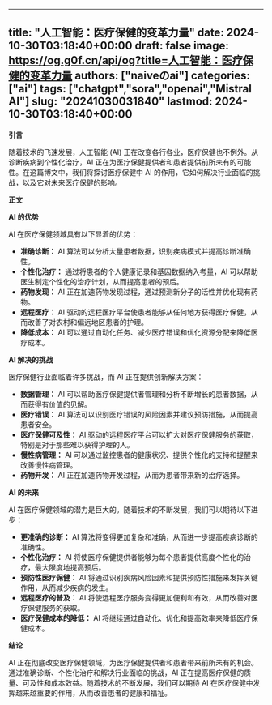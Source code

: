 
---
title: "人工智能：医疗保健的变革力量"
date: 2024-10-30T03:18:40+00:00
draft: false
image: https://og.g0f.cn/api/og?title=人工智能：医疗保健的变革力量
authors: ["naiveのai"]
categories: ["ai"]
tags: ["chatgpt","sora","openai","Mistral AI"]
slug: "20241030031840"
lastmod: 2024-10-30T03:18:40+00:00
---
**引言**

随着技术的飞速发展，人工智能 (AI) 正在改变各行各业，医疗保健也不例外。从诊断疾病到个性化治疗，AI 正在为医疗保健提供者和患者提供前所未有的可能性。在这篇博文中，我们将探讨医疗保健中 AI 的作用，它如何解决行业面临的挑战，以及它对未来医疗保健的影响。

**正文**

**AI 的优势**

AI 在医疗保健领域具有以下显着的优势：

* **准确诊断：** AI 算法可以分析大量患者数据，识别疾病模式并提高诊断准确性。
* **个性化治疗：** 通过将患者的个人健康记录和基因数据纳入考量，AI 可以帮助医生制定个性化的治疗计划，从而提高患者的预后。
* **药物发现：** AI 正在加速药物发现过程，通过预测新分子的活性并优化现有药物。
* **远程医疗：** AI 驱动的远程医疗平台使患者能够从任何地方获得医疗保健，从而改善了对农村和偏远地区患者的护理。
* **降低成本：** AI 可以通过自动化任务、减少医疗错误和优化资源分配来降低医疗成本。

**AI 解决的挑战**

医疗保健行业面临着许多挑战，而 AI 正在提供创新解决方案：

* **数据管理：** AI 可以帮助医疗保健提供者管理和分析不断增长的患者数据，从而获得有价值的见解。
* **医疗错误：** AI 算法可以识别医疗错误的风险因素并建议预防措施，从而提高患者安全。
* **医疗保健可及性：** AI 驱动的远程医疗平台可以扩大对医疗保健服务的获取，特别是对于那些难以获得护理的人。
* **慢性病管理：** AI 可以通过监控患者的健康状况、提供个性化的支持和提醒来改善慢性病管理。
* **药物开发：** AI 正在加速药物开发过程，从而为患者带来新的治疗选择。

**AI 的未来**

AI 在医疗保健领域的潜力是巨大的。随着技术的不断发展，我们可以期待以下进步：

* **更准确的诊断：** AI 算法将变得更加复杂和准确，从而进一步提高疾病诊断的准确性。
* **个性化治疗：** AI 将使医疗保健提供者能够为每个患者提供高度个性化的治疗，最大限度地提高预后。
* **预防性医疗保健：** AI 将通过识别疾病风险因素和提供预防性措施来发挥关键作用，从而减少疾病的发生。
* **远程医疗的普及：** AI 将使远程医疗服务变得更加便利和有效，从而改善对医疗保健服务的获取。
* **医疗保健成本的降低：** AI 将继续通过自动化、优化和提高效率来降低医疗保健成本。

**结论**

AI 正在彻底改变医疗保健领域，为医疗保健提供者和患者带来前所未有的机会。通过准确诊断、个性化治疗和解决行业面临的挑战，AI 正在提高医疗保健的质量、可及性和成本效益。随着技术的不断发展，我们可以期待 AI 在医疗保健中发挥越来越重要的作用，从而改善患者的健康和福祉。